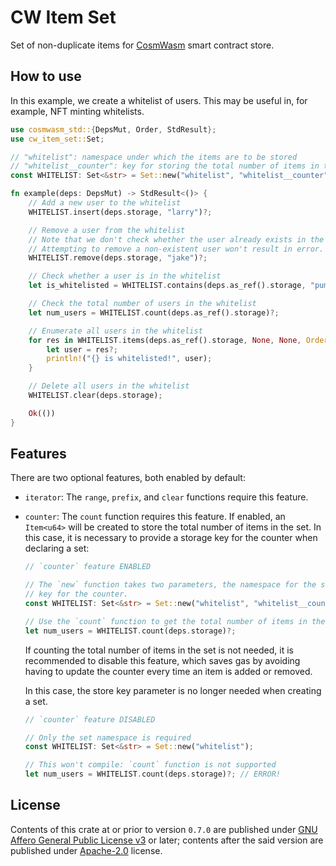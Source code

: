 # CW Item Set

Set of non-duplicate items for [CosmWasm](https://github.com/CosmWasm/cosmwasm) smart contract store.

## How to use

In this example, we create a whitelist of users. This may be useful in, for example, NFT minting whitelists.

```rust
use cosmwasm_std::{DepsMut, Order, StdResult};
use cw_item_set::Set;

// "whitelist": namespace under which the items are to be stored
// "whitelist__counter": key for storing the total number of items in the set
const WHITELIST: Set<&str> = Set::new("whitelist", "whitelist__counter");

fn example(deps: DepsMut) -> StdResult<()> {
    // Add a new user to the whitelist
    WHITELIST.insert(deps.storage, "larry")?;

    // Remove a user from the whitelist
    // Note that we don't check whether the user already exists in the whitelist.
    // Attempting to remove a non-existent user won't result in error.
    WHITELIST.remove(deps.storage, "jake")?;

    // Check whether a user is in the whitelist
    let is_whitelisted = WHITELIST.contains(deps.as_ref().storage, "pumpkin");

    // Check the total number of users in the whitelist
    let num_users = WHITELIST.count(deps.as_ref().storage)?;

    // Enumerate all users in the whitelist
    for res in WHITELIST.items(deps.as_ref().storage, None, None, Order::Ascending) {
        let user = res?;
        println!("{} is whitelisted!", user);
    }

    // Delete all users in the whitelist
    WHITELIST.clear(deps.storage);

    Ok(())
}
```

## Features

There are two optional features, both enabled by default:

- `iterator`: The `range`, `prefix`, and `clear` functions require this feature.

- `counter`: The `count` function requires this feature. If enabled, an `Item<u64>` will be created to store the total number of items in the set. In this case, it is necessary to provide a storage key for the counter when declaring a set:

  ```rust
  // `counter` feature ENABLED

  // The `new` function takes two parameters, the namespace for the set, and the
  // key for the counter.
  const WHITELIST: Set<&str> = Set::new("whitelist", "whitelist__counter");

  // Use the `count` function to get the total number of items in the set.
  let num_users = WHITELIST.count(deps.storage)?;
  ```

  If counting the total number of items in the set is not needed, it is recommended to disable this feature, which saves gas by avoiding having to update the counter every time an item is added or removed.

  In this case, the store key parameter is no longer needed when creating a set.

  ```rust
  // `counter` feature DISABLED

  // Only the set namespace is required
  const WHITELIST: Set<&str> = Set::new("whitelist");

  // This won't compile: `count` function is not supported
  let num_users = WHITELIST.count(deps.storage)?; // ERROR!
  ```

## License

Contents of this crate at or prior to version `0.7.0` are published under [GNU Affero General Public License v3](https://github.com/steak-enjoyers/cw-plus-plus/blob/9c8fcf1c95b74dd415caf5602068c558e9d16ecc/LICENSE) or later; contents after the said version are published under [Apache-2.0](../../LICENSE) license.
